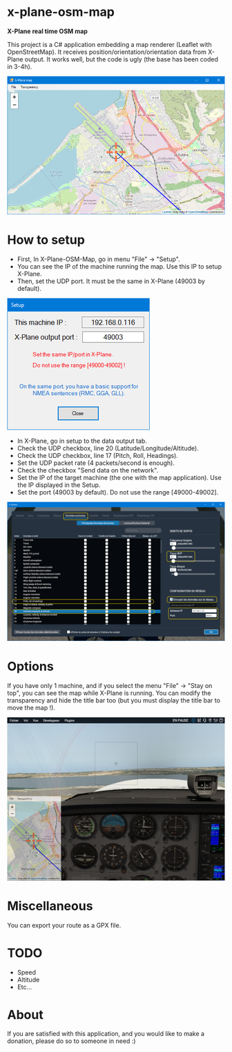 # x-plane-osm-map
**X-Plane real time OSM map**

This project is a C# application embedding a map renderer (Leaflet with OpenStreetMap).
It receives position/orientation/orientation data from X-Plane output.
It works well, but the code is ugly (the base has been coded in 3-4h).

![](/doc/screenshot1.png)


# How to setup

* First, In X-Plane-OSM-Map, go in menu "File" -> "Setup".
* You can see the IP of the machine running the map. Use this IP to setup X-Plane.
* Then, set the UDP port. It must be the same in X-Plane (49003 by default).

![](/doc/screenshot2.png)


* In X-Plane, go in setup to the data output tab.
* Check the UDP checkbox, line 20 (Latitude/Longitude/Altitude).
* Check the UDP checkbox, line 17 (Pitch, Roll, Headings).
* Set the UDP packet rate (4 packets/second is enough).
* Check the checkbox "Send data on the network".
* Set the IP of the target machine (the one with the map application). Use the IP displayed in the Setup.
* Set the port (49003 by default). Do not use the range [49000-49002].

![](/doc/screenshot3.png)


# Options

If you have only 1 machine, and if you select the menu "File" -> "Stay on top", you can see the map while X-Plane is running.
You can modify the transparency and hide the title bar too (but you must display the title bar to move the map !).

![](/doc/screenshot4.png)


# Miscellaneous

You can export your route as a GPX file.


# TODO

* Speed
* Altitude
* Etc...


# About

If you are satisfied with this application, and you would like to make a donation, please do so to someone in need :)
